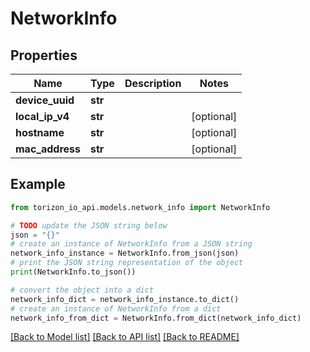 # NetworkInfo


## Properties

Name | Type | Description | Notes
------------ | ------------- | ------------- | -------------
**device_uuid** | **str** |  | 
**local_ip_v4** | **str** |  | [optional] 
**hostname** | **str** |  | [optional] 
**mac_address** | **str** |  | [optional] 

## Example

```python
from torizon_io_api.models.network_info import NetworkInfo

# TODO update the JSON string below
json = "{}"
# create an instance of NetworkInfo from a JSON string
network_info_instance = NetworkInfo.from_json(json)
# print the JSON string representation of the object
print(NetworkInfo.to_json())

# convert the object into a dict
network_info_dict = network_info_instance.to_dict()
# create an instance of NetworkInfo from a dict
network_info_from_dict = NetworkInfo.from_dict(network_info_dict)
```
[[Back to Model list]](../README.md#documentation-for-models) [[Back to API list]](../README.md#documentation-for-api-endpoints) [[Back to README]](../README.md)


